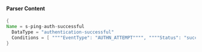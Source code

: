 #### Parser Content
```Java
{
Name = s-ping-auth-successful
  DataType = "authentication-successful"
  Conditions = [ """"EventType": "AUTHN_ATTEMPT"""", """"Status": "success"""" ]
}
```